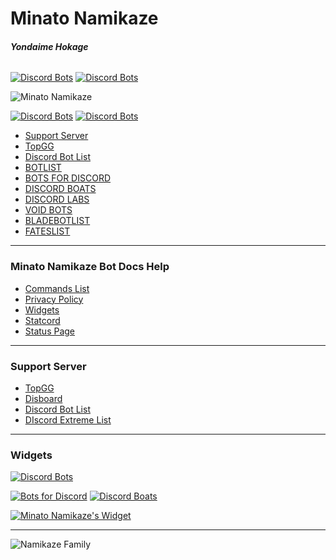 # Minato Namikaze
###### **Yondaime Hokage**  

[![Discord Bots](https://top.gg/api/widget/status/779559821162315787.svg)](https://top.gg/bot/779559821162315787) [![Discord Bots](https://botlist.space/bot/779559821162315787/badge?property=prefix&style=plastic&color=informational)](https://top.gg/bot/779559821162315787)

![Minato Namikaze](https://i.imgur.com/WOCK4g1.jpg "Minato Namikaze")

[![Discord Bots](https://top.gg/api/widget/status/779559821162315787.svg)](https://top.gg/bot/779559821162315787) [![Discord Bots](https://botlist.space/bot/779559821162315787/badge?property=prefix&style=plastic&color=informational)](https://top.gg/bot/779559821162315787)


* [Support Server](https://discord.gg/g9zQbjE73K)
* [TopGG](https://top.gg/bot/779559821162315787)
* [Discord Bot List](https://discordbotlist.com/bots/minato-namikaze)
* [BOTLIST](https://botlist.space/bot/779559821162315787)
* [BOTS FOR DISCORD](https://botsfordiscord.com/bot/779559821162315787)
* [DISCORD BOATS](https://discord.boats/bot/779559821162315787)
* [DISCORD LABS](https://bots.discordlabs.org/bot/779559821162315787)
* [VOID BOTS](https://voidbots.net/bot/779559821162315787/)
* [BLADEBOTLIST](https://bladebotlist.xyz/bot/779559821162315787 )
* [FATESLIST](https://fateslist.xyz/bot/779559821162315787)

***

### Minato Namikaze Bot Docs Help
* [Commands List](https://the-4th-hokage.github.io/help)
* [Privacy Policy](https://the-4th-hokage.github.io/privacy_policy)
* [Widgets](https://the-4th-hokage.github.io/widgets)
* [Statcord](https://statcord.com/bot/779559821162315787)
* [Status Page](https://minatonamikaze.statuspage.io/)

***

### Support Server
* [TopGG](https://top.gg/servers/747480356625711204)
* [Disboard](https://disboard.org/server/747480356625711204)
* [Discord Bot List](https://discordbotlist.com/servers/konohagakure)
* [DIscord Extreme List](https://discordextremelist.xyz/en-US/servers/747480356625711204)

***

### Widgets

[![Discord Bots](https://top.gg/api/widget/779559821162315787.svg)](https://top.gg/bot/779559821162315787)

[![Bots for Discord](https://botsfordiscord.com/api/bot/779559821162315787/widget)](https://botsfordiscord.com/bots/779559821162315787)  [![Discord Boats](https://discord.boats/api/widget/779559821162315787)](https://discord.boats/bot/779559821162315787)

[![Minato Namikaze's Widget](https://api.botlist.space/widget/779559821162315787/2 "Minato Namikaze's Widget")](https://botlist.space/bot/779559821162315787?utm_source=bls&utm_medium=widget&utm_campaign=779559821162315787)

***

![Namikaze Family](https://media.discordapp.net/attachments/777918705098686465/813086521481232414/image0.jpg)
